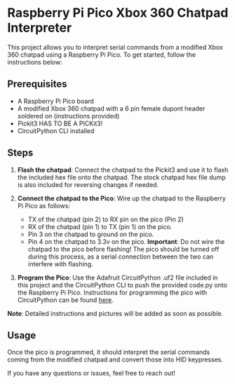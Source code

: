 # Raspberry Pi Pico Xbox 360 Chatpad Interpreter

This project allows you to interpret serial commands from a modified Xbox 360 chatpad using a Raspberry Pi Pico. To get started, follow the instructions below:

## Prerequisites
- A Raspberry Pi Pico board
- A modified Xbox 360 chatpad with a 6 pin female dupont header soldered on (instructions provided)
- Pickit3 HAS TO BE A PICKit3!
- CircuitPython CLI installed

## Steps
1. **Flash the chatpad**: Connect the chatpad to the Pickit3 and use it to flash the included hex file onto the chatpad. The stock chatpad hex file dump is also included for reversing changes if needed.
2. **Connect the chatpad to the Pico**: Wire up the chatpad to the Raspberry Pi Pico as follows:
   - TX of the chatpad (pin 2) to RX pin on the pico (Pin 2)
   - RX of the chatpad (pin 1) to TX (pin 1) on the pico.
   - Pin 3 on the chatpad to ground on the pico.
   - Pin 4 on the chatpad to 3.3v on the pico.
   **Important**: Do not wire the chatpad to the pico before flashing! The pico should be turned off during this process, as a serial connection between the two can interfere with flashing.

3. **Program the Pico**: Use the Adafruit CircuitPython .uf2 file included in this project and the CircuitPython CLI to push the provided code.py onto the Raspberry Pi Pico. Instructions for programming the pico with CircuitPython can be found [here](https://learn.adafruit.com/circuitpython-on-raspberry-pi-pico/getting-started).

**Note**: Detailed instructions and pictures will be added as soon as possible.

## Usage
Once the pico is programmed, it should interpret the serial commands coming from the modified chatpad and convert those into HID keypresses.

If you have any questions or issues, feel free to reach out!
